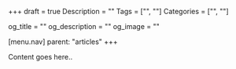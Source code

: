 +++
draft = true
Description = ""
Tags = ["", ""]
Categories = ["", ""]

og_title = ""
og_description = ""
og_image = ""

[menu.nav]
	parent: "articles"
+++

Content goes here..